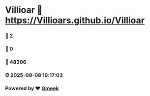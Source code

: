 # Villioar :link: https://Villioars.github.io/Villioar 
### :page_facing_up: [2](https://Villioars.github.io/Villioar/tag.html) 
### :speech_balloon: 0 
### :hibiscus: 48306 
### :alarm_clock: 2025-08-08 19:17:03 
### Powered by :heart: [Gmeek](https://github.com/Meekdai/Gmeek)
